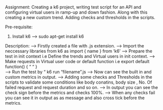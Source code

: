 ﻿Assignment:
Creating a k6 project, writing test script for an API and configuring virtual users in ramp-up and down fashion. Along with this creating a new custom trend.
Adding checks and thresholds in the scripts.

Pre-requisite:
1. Install k6
-->  sudo apt-get install k6

Description:
--> Firstly created a file with .js extension.
--> Import the neccessary libraries from k6
	as import { name } from ‘k6’
--> Prepare the test in init context
      i.e Define the trends and Virtual users in init context.
--> Make requests in Virtual user code or default function
	i.e export default function()
	{
 	  “   “
	}	
--> Run the test by “ k6 run “filename”.js
--> Now can see the built in and custom metrics in output.
--> Adding some checks and Thresholds in the scripts to validate some conditions like body conatins, body size , No. Of failed request and request duration and so on.
--> In output you can see the check sign before the metrics and checks 100%.
--> When any checks fail you can see it in output as as message and also cross tick before the metrics. 
